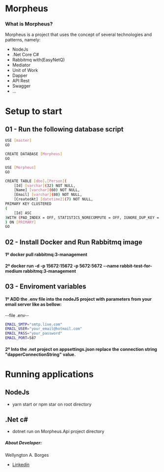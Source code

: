 # Morpheus

### What is Morpheus?

Morpheus is a project that uses the concept of several technologies and patterns, namely:
- NodeJs
- .Net Core C#
- Rabbitmq with(EasyNetQ)
- Mediator
- Unit of Work
- Dapper
- API Rest
- Swagger
- ...

# Setup to start

## 01 - Run the following database script

```sh
USE [master]
GO

CREATE DATABASE [Morpheus]
GO

USE [Morpheus]
GO

CREATE TABLE [dbo].[Person](
	[Id] [varchar](32) NOT NULL,
	[Name] [varchar](60) NOT NULL,
	[Email] [varchar](80) NOT NULL,
	[CreatedAt] [datetime2](7) NOT NULL,
PRIMARY KEY CLUSTERED 
(
	[Id] ASC
)WITH (PAD_INDEX = OFF, STATISTICS_NORECOMPUTE = OFF, IGNORE_DUP_KEY = OFF, ALLOW_ROW_LOCKS = ON, ALLOW_PAGE_LOCKS = ON, OPTIMIZE_FOR_SEQUENTIAL_KEY = OFF) ON [PRIMARY]
) ON [PRIMARY]
GO
```

## 02 - Install Docker and Run Rabbitmq image

#### 1º docker pull rabbitmq:3-management
#### 2º docker run -d -p 15672:15672 -p 5672:5672 --name rabbit-test-for-medium rabbitmq:3-management

## 03 - Enviroment variables

#### 1º ADD the .env file into the nodeJS project with parameters from your email server like as bellow:

--file .env--
```sh
EMAIL_SMTP="smtp.live.com"
EMAIL_USER="your_email@hotmail.com"
EMAIL_PASS="your_password"
EMAIL_PORT=587
```
#### 2º Into the .net project on appsettings.json replace the connection string "dapperConnectionString" value.

# Running applications

## NodeJs 
- yarn start or npm star on root directory

## .Net c#
- dotnet run on Morpheus.Api project directory

##### About Developer:

Wellyngton A. Borges
- [Linkedin ](https://www.linkedin.com/in/wellyngtonborges)
